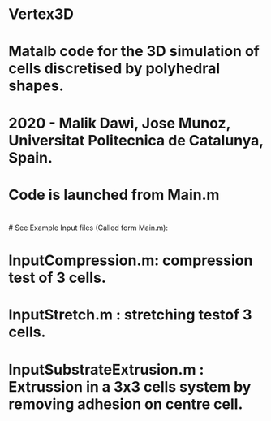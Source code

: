 # Vertex3D
#
# Matalb code for the 3D simulation of cells discretised by polyhedral shapes.
#
# 2020 - Malik Dawi, Jose Munoz, Universitat Politecnica de Catalunya, Spain.
#
# Code is launched from Main.m
# 
# See Example Input files (Called form Main.m):
#
# InputCompression.m: compression test of 3 cells.
# InputStretch.m    : stretching testof 3 cells.
# InputSubstrateExtrusion.m : Extrussion in a 3x3 cells system by removing adhesion on centre cell.

